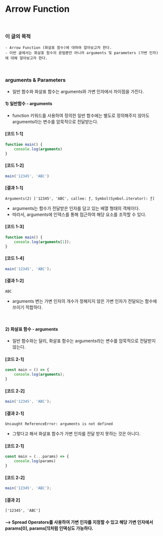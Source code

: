 # Arrow Function
<br/>

### 이 글의 목적
    - Arrow Function (화살표 함수)에 대하여 알아보고자 한다.
    - 이번 글에서는 화살표 함수의 문법뿐만 아니라 arguments 및 parameters (가변 인자)에 대해 알아보고자 한다.
<br/>

### arguments & Parameters
- 일반 함수와 화살표 함수는 arguments와 가변 인자에서 차이점을 가진다.
#### 1) 일반함수 - arguments
- function 키워드를 사용하여 정의한 일반 함수에는 별도로 정의해주지 않아도 arguments라는 변수를 암묵적으로 전달받는다.
#### [코드 1-1]
```javascript
function main() {
    console.log(arguments)
}
```
#### [코드 1-2]
```javascript
main('12345', 'ABC')
```
#### [결과 1-1]
```plaintext
Arguments(2) ['12345', 'ABC', callee: ƒ, Symbol(Symbol.iterator): ƒ]
```
- arguments는 함수가 전달받은 인자를 담고 있는 배열 형태의 객체이다.
- 따라서, arguments에 인덱스를 통해 접근하여 해당 요소를 조작할 수 있다.
#### [코드 1-3]
```javascript
function main() {
    console.log(arguments[1]);
}
```
#### [코드 1-4]
```javascript
main('12345', 'ABC');
```
#### [결과 1-2]
```plaintext
ABC
```
- arguments 변는 가변 인자의 개수가 정해지지 않은 가변 인자가 전달되는 함수에 쓰이기 적합하다.
<br/>

#### 2) 화살표 함수 - arguments
- 일반 함수와는 달리, 화살표 함수는 arguments라는 변수를 암묵적으로 전달받지 않는다.
#### [코드 2-1]
```javascript
const main = () => {
    console.log(arguments);
}
```
#### [코드 2-2]
```javascript
main('12345', 'ABC');
```
#### [결과 2-1]
```plaintext
Uncaught ReferenceError: arguments is not defined
```
- 그렇다고 해서 화살표 함수가 가변 인자를 전달 받지 못하는 것은 아니다.
#### [코드 2-1]
```javascript
const main = (...params) => {
    console.log(params)
}
```
#### [코드 2-2]
```javascript
main('12345', 'ABC');
```
#### [결과 2]
```plaintext
['12345', 'ABC']
```
#### --> Spread Operators를 사용하여 가변 인자를 지정할 수 있고 해당 가변 인자에서 params[0], params[1]처럼 인덱싱도 가능하다.
